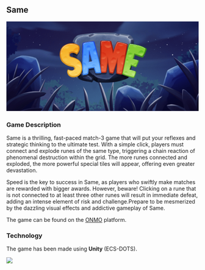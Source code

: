 ## Same

![](Assets/banner.png)

### Game Description

Same is a thrilling, fast-paced match-3 game that will put your reflexes and strategic thinking to the ultimate test. With a simple click, players must connect and explode runes of the same type, triggering a chain reaction of phenomenal destruction within the grid. The more runes connected and exploded, the more powerful special tiles will appear, offering even greater devastation.

Speed is the key to success in Same, as players who swiftly make matches are rewarded with bigger awards. However, beware! Clicking on a rune that is not connected to at least three other runes will result in immediate defeat, adding an intense element of risk and challenge.Prepare to be mesmerized by the dazzling visual effects and addictive gameplay of Same.

The game can be found on the [ONMO](https://https://play.onmo.com/) platform.

### Technology

The game has been made using **Unity** (ECS-DOTS).

![](Assets/gameplay.gif)
